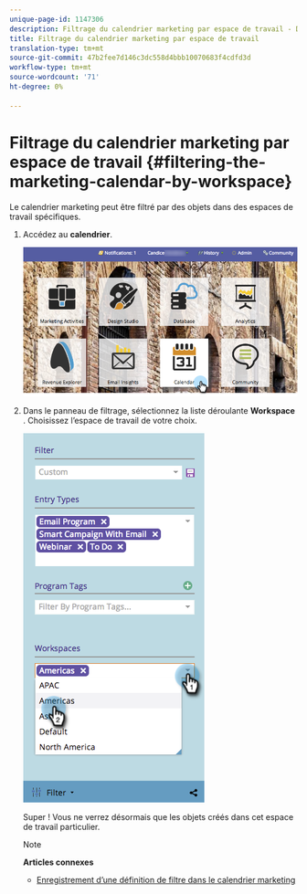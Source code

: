 ```yaml
---
unique-page-id: 1147306
description: Filtrage du calendrier marketing par espace de travail - Documents marketing - Documentation du produit
title: Filtrage du calendrier marketing par espace de travail
translation-type: tm+mt
source-git-commit: 47b2fee7d146c3dc558d4bbb10070683f4cdfd3d
workflow-type: tm+mt
source-wordcount: '71'
ht-degree: 0%

---
```



# Filtrage du calendrier marketing par espace de travail {#filtering-the-marketing-calendar-by-workspace}

Le calendrier marketing peut être filtré par des objets dans des espaces de travail spécifiques.

1. Accédez au **calendrier**.

   ![](assets/2017-05-10-15-30-47-1.png)

1. Dans le panneau de filtrage, sélectionnez la liste déroulante **Workspace** . Choisissez l’espace de travail de votre choix.

   ![](assets/image2014-9-24-11-3a34-3a6.png)

   Super ! Vous ne verrez désormais que les objets créés dans cet espace de travail particulier.

   >[!NOTE]
   >
   >**Articles connexes**
   >
   >    
   >    
   >    * [Enregistrement d’une définition de filtre dans le calendrier marketing](saving-a-filter-definition-in-the-marketing-calendar.md)



